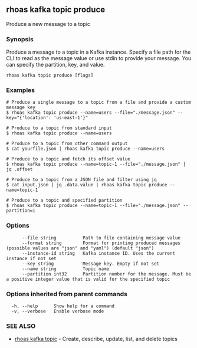 ## rhoas kafka topic produce

Produce a new message to a topic

### Synopsis

Produce a message to a topic in a Kafka instance. Specify a file path for the CLI to read as the message value or use stdin to provide your message. You can specify the partition, key, and value.


```
rhoas kafka topic produce [flags]
```

### Examples

```
# Produce a single message to a topic from a file and provide a custom message key
$ rhoas kafka topic produce --name=users --file="./message.json" --key="{'location': 'us-east-1'}"

# Produce to a topic from standard input
$ rhoas kafka topic produce --name=users

# Produce to a topic from other command output
$ cat yourfile.json | rhoas kafka topic produce --name=users

# Produce to a topic and fetch its offset value
$ rhoas kafka topic produce --name=topic-1 --file="./message.json" | jq .offset

# Produce to a topic from a JSON file and filter using jq
$ cat input.json | jq .data.value | rhoas kafka topic produce --name=topic-1

# Produce to a topic and specified partition
$ rhoas kafka topic produce --name=topic-1 --file="./message.json" --partition=1

```

### Options

```
      --file string          Path to file containing message value
      --format string        Format for printing produced messages (possible values are "json" and "yaml") (default "json")
      --instance-id string   Kafka instance ID. Uses the current instance if not set 
      --key string           Message key. Empty if not set
      --name string          Topic name
      --partition int32      Partition number for the message. Must be a positive integer value that is valid for the specified topic
```

### Options inherited from parent commands

```
  -h, --help      Show help for a command
  -v, --verbose   Enable verbose mode
```

### SEE ALSO

* [rhoas kafka topic](rhoas_kafka_topic.md)	 - Create, describe, update, list, and delete topics

